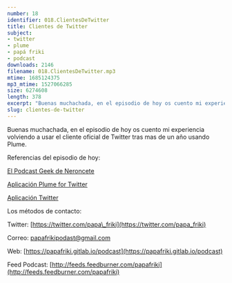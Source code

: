 ```yaml
---
number: 18
identifier: 018.ClientesDeTwitter
title: Clientes de Twitter
subject:
- twitter
- plume
- papá friki
- podcast
downloads: 2146
filename: 018.ClientesDeTwitter.mp3
mtime: 1685124375
mp3_mtime: 1527066285
size: 6274608
length: 378
excerpt: "Buenas muchachada, en el episodio de hoy os cuento mi experiencia volviendo a usar el cliente oficial de Twitter tras mas de un año usando Plume.\n\nReferencias del episodio de hoy:\n\n[El Podcast Geek de Neroncete](https://play.google.com/store/apps/details?id=com.levelup.touiteur&hl=es)\n\n[Aplicación Plume for Twitter](https://play.google.com/store/apps/details?id=com.levelup.touiteur&hl=es)  \n\n[Aplicación Twitter](https://play.google.com/store/apps/details?id=com.twitter.android)\n\nLos métodos de contacto:\n\nTwitter: [https://twitter.com/papa\\_friki](https://twitter.com/papa_friki)\n\nCorreo: [papafrikipodast@gmail.com](https://archive.org/details/papafrikipodast@gmail.com)\n\nWeb: [https://papafriki.gitlab.io/podcast](https://papafriki.gitlab.io/podcast)\n\nFeed Podcast: [http://feeds.feedburner.com/papafriki](http://feeds.feedburner.com/papafriki)"
slug: clientes-de-twitter
---
```

Buenas muchachada, en el episodio de hoy os cuento mi experiencia volviendo a usar el cliente oficial de Twitter tras mas de un año usando Plume.

Referencias del episodio de hoy:

[El Podcast Geek de Neroncete](https://play.google.com/store/apps/details?id=com.levelup.touiteur&hl=es)

[Aplicación Plume for Twitter](https://play.google.com/store/apps/details?id=com.levelup.touiteur&hl=es)

[Aplicación Twitter](https://play.google.com/store/apps/details?id=com.twitter.android)

Los métodos de contacto:

Twitter: [https://twitter.com/papa\_friki](https://twitter.com/papa_friki)

Correo: [papafrikipodast@gmail.com](https://archive.org/details/papafrikipodast@gmail.com)

Web: [https://papafriki.gitlab.io/podcast](https://papafriki.gitlab.io/podcast)

Feed Podcast: [http://feeds.feedburner.com/papafriki](http://feeds.feedburner.com/papafriki)